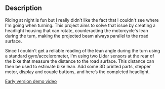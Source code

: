 ## Description
Riding at night is fun but I really didn't like the fact that I couldn't see where I'm going when turning.
This project aims to solve that issue by creating a headlight housing that can rotate, counteracting the motorcycle's lean during the turn, making the projected beam always parallel to the road surface.

Since I couldn't get a reliable reading of the lean angle during the turn using a standard gyro/accelerometer, I'm using two Lidar sensors at the rear of the bike that measure the distance to the road surface.
This distance can then be used to estimate bike lean.
Add some 3D printed parts, stepper motor, display and couple buttons, and here’s the completed headlight.


[Early version demo video](https://www.youtube.com/watch?v=rBPONPm-cCk)
